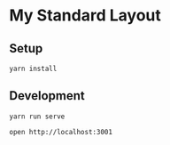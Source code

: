 My Standard Layout
==================

## Setup

```
yarn install
```

## Development

```
yarn run serve
```

```
open http://localhost:3001
```
